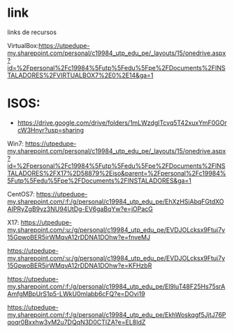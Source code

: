 # link
links de recursos

VirtualBox:https://utpedupe-my.sharepoint.com/personal/c19984_utp_edu_pe/_layouts/15/onedrive.aspx?id=%2Fpersonal%2Fc19984%5Futp%5Fedu%5Fpe%2FDocuments%2FINSTALADORES%2FVIRTUALBOX7%2E0%2E14&ga=1

# ISOS: 
- https://drive.google.com/drive/folders/1mLWzdglTcvq5T42xuxYmF0GOrcW3Hnyr?usp=sharing

Win7: https://utpedupe-my.sharepoint.com/personal/c19984_utp_edu_pe/_layouts/15/onedrive.aspx?id=%2Fpersonal%2Fc19984%5Futp%5Fedu%5Fpe%2FDocuments%2FINSTALADORES%2FX17%2D58879%2Eiso&parent=%2Fpersonal%2Fc19984%5Futp%5Fedu%5Fpe%2FDocuments%2FINSTALADORES&ga=1

CentOS7: https://utpedupe-my.sharepoint.com/:f:/g/personal/c19984_utp_edu_pe/EhXzHSiAbqFGtdXOAIPRyZgB9yz3NU94UtDg-EV6gaBqYw?e=jOPacG

X17: https://utpedupe-my.sharepoint.com/:u:/g/personal/c19984_utp_edu_pe/EVDJOLcksx9Ftuj7y15GpwoBER5jrWMqvA12rDDNA1DOhw?e=fnveMJ



https://utpedupe-my.sharepoint.com/:u:/g/personal/c19984_utp_edu_pe/EVDJOLcksx9Ftuj7y15GpwoBER5jrWMqvA12rDDNA1DOhw?e=KFHzbR

https://utpedupe-my.sharepoint.com/:f:/g/personal/c19984_utp_edu_pe/El9luT48F25Hs75srAAmfgMBpUrS1p5-LWkU0mlabb6cFQ?e=DOvi19

https://utpedupe-my.sharepoint.com/:f:/g/personal/c19984_utp_edu_pe/EkhWoskqgf5JjtJ76Pqoqr0Bxxhw3vM2u7DQqN3D0CTIZA?e=EL8IdZ